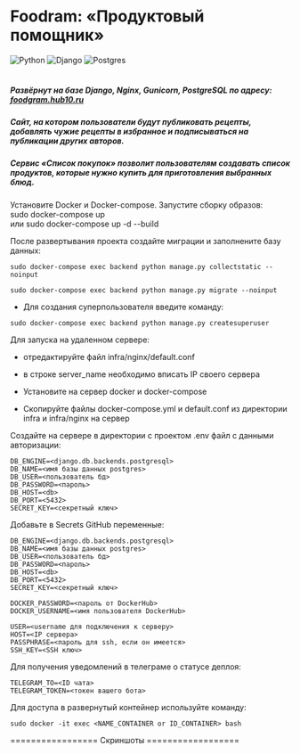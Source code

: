 # Foodram: «Продуктовый помощник»

![Python](https://img.shields.io/badge/python-3670A0?style=for-the-badge&logo=python&logoColor=ffdd54)
![Django](https://img.shields.io/badge/django-%23092E20.svg?style=for-the-badge&logo=django&logoColor=white)
![Postgres](https://img.shields.io/badge/postgres-%23316192.svg?style=for-the-badge&logo=postgresql&logoColor=white)<br/>
<br/>
##### Развёрнут на базе Django, Nginx, Gunicorn, PostgreSQL по адресу: [foodgram.hub10.ru](http://foodgram.hub10.ru/)
##### Cайт, на котором пользователи будут публиковать рецепты, добавлять чужие рецепты в избранное и подписываться на публикации других авторов.<br>
##### Сервис «Список покупок» позволит пользователям создавать список продуктов, которые нужно купить для приготовления выбранных блюд.


Установите Docker и Docker-compose. Запустите сборку образов:<br>
sudo docker-compose up<br>
или
sudo docker-compose up -d --build<br>

После развертывания проекта создайте миграции и заполнените базу данных:<br>
```
sudo docker-compose exec backend python manage.py collectstatic --noinput
```
```
sudo docker-compose exec backend python manage.py migrate --noinput
```

- Для создания суперпользователя введите команду:
```
sudo docker-compose exec backend python manage.py createsuperuser
```

Для запуска на удаленном сервере:<br>
+ отредактируйте файл infra/nginx/default.conf<br>

+ в строке server_name необходимо вписать IP своего сервера<br>

+ Установите на сервер docker и docker-compose<br>

+ Скопируйте файлы docker-compose.yml и default.conf из директории infra и infra/nginx на сервер<br>

Cоздайте на сервере в директории с проектом .env файл c данными авторизации:

```
DB_ENGINE=<django.db.backends.postgresql>
DB_NAME=<имя базы данных postgres>
DB_USER=<пользователь бд>
DB_PASSWORD=<пароль>
DB_HOST=<db>
DB_PORT=<5432>
SECRET_KEY=<секретный ключ> 
```
Добавьте в Secrets GitHub переменные:<br>
```
DB_ENGINE=<django.db.backends.postgresql>
DB_NAME=<имя базы данных postgres>
DB_USER=<пользователь бд>
DB_PASSWORD=<пароль>
DB_HOST=<db>
DB_PORT=<5432>
SECRET_KEY=<секретный ключ>

DOCKER_PASSWORD=<пароль от DockerHub>
DOCKER_USERNAME=<имя пользователя DockerHub>

USER=<username для подключения к серверу>
HOST=<IP сервера>
PASSPHRASE=<пароль для ssh, если он имеется>
SSH_KEY=<SSH ключ>
```
Для получения уведомлений в телеграме о статусе деплоя:<br>
```
TELEGRAM_TO=<ID чата>
TELEGRAM_TOKEN=<токен вашего бота>
```
Для доступа в развернутый контейнер используйте команду:<br>
```
sudo docker -it exec <NAME_CONTAINER or ID_CONTAINER> bash

```

=================  Скриншоты  ==================

